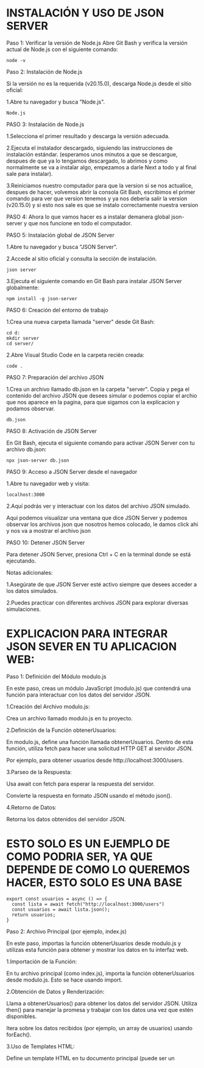 # INSTALACIÓN Y USO DE JSON SERVER

Paso 1: Verificar la versión de Node.js
Abre Git Bash y verifica la versión actual de Node.js con el siguiente comando: 

```
node -v
```

Paso 2: Instalación de Node.js

Si la versión no es la requerida (v20.15.0), descarga Node.js desde el sitio oficial:

1.Abre tu navegador y busca "Node.js".

```
Node.js
```

PASO 3: Instalación de Node.js

1.Selecciona el primer resultado y descarga la versión adecuada.

2.Ejecuta el instalador descargado, siguiendo las instrucciones de instalación estándar. (esperamos unos minutos a que se descargue, despues de que ya lo tengamos descargado, lo abrimos y como normalmente se va a instalar algo, empezamos a darle Next a todo y al final sale para instalar).

3.Reiniciamos nuestro computador para que la version si se nos actualice, despues de hacer, volvemos abrir la consola Git Bash, escribimos el primer comando para ver que version tenemos y ya nos deberia salir la version (v20.15.0) y si esto nos sale es que se instalo correctamente nuestra version

PASO 4: Ahora lo que vamos hacer es a instalar demanera global json-server y que nos funcione en todo el computador.

PASO 5: Instalación global de JSON Server

1.Abre tu navegador y busca "JSON Server".

2.Accede al sitio oficial y consulta la sección de instalación.

```
json server
```

3.Ejecuta el siguiente comando en Git Bash para instalar JSON Server globalmente:

```
npm install -g json-server
```

PASO 6: Creación del entorno de trabajo

1.Crea una nueva carpeta llamada "server" desde Git Bash:

```
cd d:
mkdir server
cd server/
```

2.Abre Visual Studio Code en la carpeta recién creada:

```
code .
```

PASO 7: Preparación del archivo JSON

1.Crea un archivo llamado db.json en la carpeta "server".
Copia y pega el contenido del archivo JSON que desees simular o podemos copiar el archio que nos aparece en la pagina, para que sigamos con la explicacion y podamos observar.

```
db.json 
```

PASO 8: Activación de JSON Server

En Git Bash, ejecuta el siguiente comando para activar JSON Server con tu archivo db.json:

```
npx json-server db.json
```

PASO 9: Acceso a JSON Server desde el navegador

1.Abre tu navegador web y visita:

```
localhost:3000
```

2.Aquí podrás ver y interactuar con los datos del archivo JSON simulado.

Aqui podemos visualizar una ventana que dice JSON Server y podemos observar los archivos json que nosotros hemos colocado, le damos click ahi y nos va a mostrar el archivo json

PASO 10: Detener JSON Server

Para detener JSON Server, presiona Ctrl + C en la terminal donde se está ejecutando.

Notas adicionales:

1.Asegúrate de que JSON Server esté activo siempre que desees acceder a los datos simulados.

2.Puedes practicar con diferentes archivos JSON para explorar diversas simulaciones.



# EXPLICACION PARA INTEGRAR JSON SEVER EN TU APLICACION WEB:

Paso 1: Definición del Módulo modulo.js

En este paso, creas un módulo JavaScript (modulo.js) que contendrá una función para interactuar con los datos del servidor JSON.

1.Creación del Archivo modulo.js:

Crea un archivo llamado modulo.js en tu proyecto.

2.Definición de la Función obtenerUsuarios:

En modulo.js, define una función llamada obtenerUsuarios.
Dentro de esta función, utiliza fetch para hacer una solicitud HTTP GET al servidor JSON. 

Por ejemplo, para obtener usuarios desde http://localhost:3000/users.

3.Parseo de la Respuesta:

Usa await con fetch para esperar la respuesta del servidor.

Convierte la respuesta en formato JSON usando el método json().

4.Retorno de Datos:

Retorna los datos obtenidos del servidor JSON.

# ESTO SOLO ES UN EJEMPLO DE COMO PODRIA SER, YA QUE DEPENDE DE COMO LO QUEREMOS HACER, ESTO SOLO ES UNA BASE

```
export const usuarios = async () => {
  const lista = await fetch("http://localhost:3000/users")
  const usuarios = await lista.json();
  return usuarios;
}
```

Paso 2: Archivo Principal (por ejemplo, index.js)

En este paso, importas la función obtenerUsuarios desde modulo.js y utilizas esta función para obtener y mostrar los datos en tu interfaz web.

1.Importación de la Función:

En tu archivo principal (como index.js), importa la función obtenerUsuarios desde modulo.js. Esto se hace usando import.

2.Obtención de Datos y Renderización:

Llama a obtenerUsuarios() para obtener los datos del servidor JSON.
Utiliza then() para manejar la promesa y trabajar con los datos una vez que estén disponibles.

Itera sobre los datos recibidos (por ejemplo, un array de usuarios) usando forEach().

3.Uso de Templates HTML:

Define un template HTML en tu documento principal (puede ser un <template> en tu HTML o un elemento <template> clonado en JavaScript).

Dentro del bucle forEach(), llena el template con los datos de cada usuario obtenido.

4.Clonado y Renderización:

Usa document.importNode() para clonar el contenido del template.

Llena el contenido clonado con los datos específicos del usuario.

Agrega el contenido clonado a tu documento HTML, por ejemplo, mediante appendChild().

# ESTO SOLO ES UN EJEMPLO DE COMO PODRIA SER, YA QUE DEPENDE DE COMO LO QUEREMOS HACER, ESTO SOLO ES UNA BASE

```
// "use strict";
import { usuarios } from "./modulo.js";
const $root = document.querySelector("#root");

// TEMPLATE, // Obtener el template y su contenido
const $template = document.querySelector("#template").content;

// FRAGMENTOS
const $card = document.createDocumentFragment();

// const $div = document.createElement("div");
// const $p = document.createElement("p");
// let texto = "Este seria el texto del elemento"

// // $div.textContent = texto;

// $div.classList.add("box");

// $p.textContent = texto;
// // $p.classList.add("box__texto");

// $root.appendChild($div);
// $div.appendChild($p);

// const $texto = document.createTextNode("Este seria el texto del elemento");


usuarios().then((listado) => {

  listado.forEach(usuario => {
    // const $div = document.createElement("div");
    // $div.classList.add("box", "border"); // agregar estilos

    // const $pid = document.createElement("p");
    // $pid.textContent = `Id: ${usuario.id}`;
    // $div.appendChild($pid);
    
    // const $h2 = document.createElement("h2");
    // $h2.textContent = usuario.name;
    // $div.appendChild($h2);

    // const $pUsername = document.createElement("p");
    // $pUsername.textContent = `Username: ${usuario.username}`;
    // $div.appendChild($pUsername);

    // const $pEmail = document.createElement("p");
    // $pEmail.textContent = `Email: ${usuario.email}`;
    // $div.appendChild($pEmail);

    // const $pAddress = document.createElement("p");
    // $pAddress.textContent = `Adress: ${usuario.address.street}, ${usuario.address.suite}, ${usuario.address.city}, ${usuario.address.zipcode} `;
    // $div.appendChild($pAddress);

    // const $pGeo = document.createElement("p");
    // $pGeo.textContent = `Geo: ${usuario.address.geo.lat}, ${usuario.address.geo.lng} `;
    // $div.appendChild($pGeo);

    // const $pPhone = document.createElement("p");
    // $pPhone.textContent = `Phone: ${usuario.phone}`;
    // $div.appendChild($pPhone);

    // const $pWebsite = document.createElement("p");
    // $pWebsite.textContent = `Website: ${usuario.website}`;
    // $div.appendChild($pWebsite);

    // const $pCompany = document.createElement("p");
    // $pCompany.textContent = `Company: ${usuario.company.name}, ${usuario.company.catchPhrase}, ${usuario.company.bs} `;
    // $div.appendChild($pCompany);

    // Llenar los datos del usuario en el template clonado
    // $template.querySelector("h2").textContent = usuario.name;
    // $template.querySelector("div > p").textContent = usuario.email;
    // $template.querySelector("div > p ~ p").textContent = usuario.username;

    // Llenar los datos del usuario en el template clonado
    $template.querySelector('.user-name').textContent = usuario.name;
    $template.querySelector('.user-username').textContent = usuario.username;
    $template.querySelector('.user-email').textContent = usuario.email;
    $template.querySelector('.user-address').textContent = `${usuario.address.street}, ${usuario.address.suite}, ${usuario.address.city}, ${usuario.address.zipcode}`;
    $template.querySelector('.user-geo').textContent = `${usuario.address.geo.lat}, ${usuario.address.geo.lng}`;
    $template.querySelector('.user-phone').textContent = usuario.phone;
    $template.querySelector('.user-website').textContent = usuario.website;
    $template.querySelector('.user-company').textContent = `${usuario.company.name}, ${usuario.company.catchPhrase}, ${usuario.company.bs}`;

    // Clonar el contenido del template para usarlo
    let clone = document.importNode($template, true)

    $card.appendChild(clone)

  });
  $root.appendChild($card);
}).catch();
```